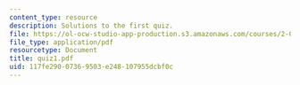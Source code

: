 ```yaml
---
content_type: resource
description: Solutions to the first quiz.
file: https://ol-ocw-studio-app-production.s3.amazonaws.com/courses/2-004-systems-modeling-and-control-ii-fall-2007/117fe29007369503e248107955dcbf0c_quiz1.pdf
file_type: application/pdf
resourcetype: Document
title: quiz1.pdf
uid: 117fe290-0736-9503-e248-107955dcbf0c
---
```


